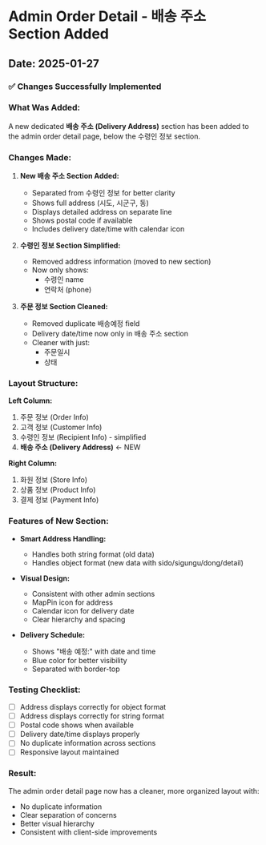 # Admin Order Detail - 배송 주소 Section Added
## Date: 2025-01-27

### ✅ Changes Successfully Implemented

### What Was Added:
A new dedicated **배송 주소 (Delivery Address)** section has been added to the admin order detail page, below the 수령인 정보 section.

### Changes Made:

1. **New 배송 주소 Section Added:**
   - Separated from 수령인 정보 for better clarity
   - Shows full address (시도, 시군구, 동)
   - Displays detailed address on separate line
   - Shows postal code if available
   - Includes delivery date/time with calendar icon

2. **수령인 정보 Section Simplified:**
   - Removed address information (moved to new section)
   - Now only shows:
     - 수령인 name
     - 연락처 (phone)

3. **주문 정보 Section Cleaned:**
   - Removed duplicate 배송예정 field
   - Delivery date/time now only in 배송 주소 section
   - Cleaner with just:
     - 주문일시
     - 상태

### Layout Structure:

**Left Column:**
1. 주문 정보 (Order Info)
2. 고객 정보 (Customer Info)
3. 수령인 정보 (Recipient Info) - simplified
4. **배송 주소 (Delivery Address)** ← NEW

**Right Column:**
1. 화원 정보 (Store Info)
2. 상품 정보 (Product Info)
3. 결제 정보 (Payment Info)

### Features of New Section:

- **Smart Address Handling:**
  - Handles both string format (old data)
  - Handles object format (new data with sido/sigungu/dong/detail)
  
- **Visual Design:**
  - Consistent with other admin sections
  - MapPin icon for address
  - Calendar icon for delivery date
  - Clear hierarchy and spacing

- **Delivery Schedule:**
  - Shows "배송 예정:" with date and time
  - Blue color for better visibility
  - Separated with border-top

### Testing Checklist:
- [ ] Address displays correctly for object format
- [ ] Address displays correctly for string format
- [ ] Postal code shows when available
- [ ] Delivery date/time displays properly
- [ ] No duplicate information across sections
- [ ] Responsive layout maintained

### Result:
The admin order detail page now has a cleaner, more organized layout with:
- No duplicate information
- Clear separation of concerns
- Better visual hierarchy
- Consistent with client-side improvements